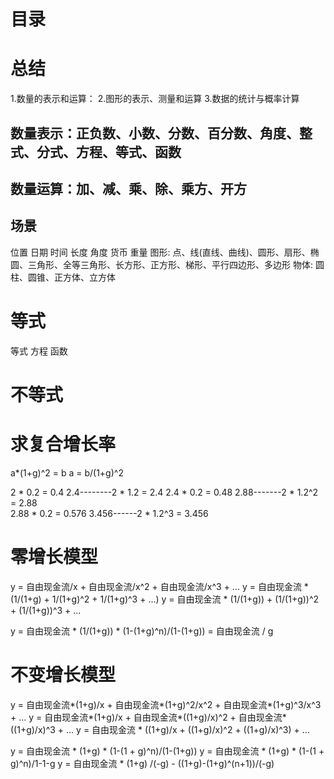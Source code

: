 # 目录

# 总结
1.数量的表示和运算：
2.图形的表示、测量和运算
3.数据的统计与概率计算


## 数量表示：正负数、小数、分数、百分数、角度、整式、分式、方程、等式、函数
## 数量运算：加、减、乘、除、乘方、开方

## 场景
位置
日期
时间
长度
角度
货币
重量
图形: 点、线(直线、曲线)、圆形、扇形、椭圆、三角形、全等三角形、长方形、正方形、梯形、平行四边形、多边形
物体: 圆柱、圆锥、正方体、立方体

# 等式
等式
方程
函数

# 不等式


# 求复合增长率
  a*(1+g)^2 = b  a = b/(1+g)^2

  2 * 0.2 = 0.4      2.4--------2 * 1.2 =   2.4
  2.4 * 0.2 = 0.48   2.88-------2 * 1.2^2 = 2.88  
  2.88 * 0.2 = 0.576 3.456------2 * 1.2^3 = 3.456


# 零增长模型
y = 自由现金流/x + 自由现金流/x^2 + 自由现金流/x^3 + ...
y = 自由现金流 * (1/(1+g) + 1/(1+g)^2 + 1/(1+g)^3 + ...)
y = 自由现金流 * (1/(1+g)) + (1/(1+g))^2 + (1/(1+g))^3 + ...

y = 自由现金流 * (1/(1+g)) * (1-(1+g)^n)/(1-(1+g)) = 自由现金流 / g

# 不变增长模型
y = 自由现金流*(1+g)/x + 自由现金流*(1+g)^2/x^2 + 自由现金流*(1+g)^3/x^3 + ...
y = 自由现金流*(1+g)/x + 自由现金流*((1+g)/x)^2 + 自由现金流*((1+g)/x)^3 + ...
y = 自由现金流 * ((1+g)/x + ((1+g)/x)^2 + ((1+g)/x)^3) + ...

y = 自由现金流 * (1+g) * (1-(1 + g)^n)/(1-(1+g))
y = 自由现金流 * (1+g) * (1-(1 + g)^n)/1-1-g
y = 自由现金流 * (1+g) /(-g) - ((1+g)-(1+g)^(n+1))/(-g) 